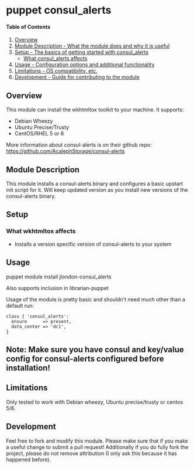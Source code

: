 # puppet consul_alerts 

#### Table of Contents

1. [Overview](#overview)
2. [Module Description - What the module does and why it is useful](#module-description)
3. [Setup - The basics of getting started with consul_alerts](#setup)
    * [What consul_alerts affects](#what-consul_alerts-affects)
4. [Usage - Configuration options and additional functionality](#usage)
5. [Limitations - OS compatibility, etc.](#limitations)
6. [Development - Guide for contributing to the module](#development)

## Overview

This module can install the wkhtmltox toolkit to your machine. It supports:
 * Debian Wheezy
 * Ubuntu Precise/Trusty
 * CentOS/RHEL 5 or 6

More information about consul-alerts is on their github repo:
https://github.com/AcalephStorage/consul-alerts

## Module Description

This module installs a consul-alerts binary and configures a basic upstart init script for it.
Will keep updated version as you install new versions of the consul-alerts binary.

## Setup

### What wkhtmltox affects

* Installs a version specific version of consul-alerts to your system

## Usage

puppet module install jlondon-consul_alerts

Also supports inclusion in librarian-puppet

Usage of the module is pretty basic and shouldn't need much other than a default run:

    class { 'consul_alerts':
      ensure      => present,
      data_center => 'dc1', 
    }

Note: Make sure you have consul and key/value config for consul-alerts configured before installation!
---  

## Limitations

Only tested to work with Debian wheezy, Ubuntu precise/trusty or centos 5/6.

## Development

Feel free to fork and modify this module.
Please make sure that if you make a useful change to submit a pull request!
Additionally if you do fully fork the project, please do not remove attribution (I only ask this because it has happened before).

